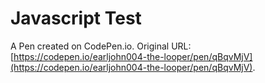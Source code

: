 # Javascript Test

A Pen created on CodePen.io. Original URL: [https://codepen.io/earljohn004-the-looper/pen/qBqvMjV](https://codepen.io/earljohn004-the-looper/pen/qBqvMjV).



